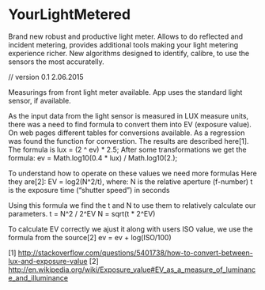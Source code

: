 # YourLightMetered
Brand new robust and productive light meter. 
Allows to do reflected and incident metering, provides additional tools making your light metering experience richer.
New algorithms designed to identify, calibre, to use the sensors the most accuratelly.

// version 0.1  2.06.2015

Measurings from front light meter available. App uses the standard light sensor, if available. 

As the input data from the light sensor is measured in LUX measure units, there was a need to find 
formula to convert them into EV (exposure value). On web pages different tables for conversions available. 
As a regression was found the function for converstion. The results are described here[1].
The formula is
  lux = (2 ^ ev) * 2.5;
After some transformations we get the formula:
  ev = Math.log10(0.4 * lux) / Math.log10(2.);

To understand how to operate on these values we need more formulas
Here they are[2]:
EV = log2(N^2/t), 
where:
    N is the relative aperture (f-number)
    t is the exposure time (“shutter speed”) in seconds

Using this formula we find the t and N to use them to relatively calculate our parameters.
    t = N^2 / 2^EV
    N = sqrt(t * 2^EV)

To calculate EV correctly we ajust it along with users ISO value, we use the formula from the source[2]
ev = ev + log(ISO/100)


[1] http://stackoverflow.com/questions/5401738/how-to-convert-between-lux-and-exposure-value
[2] http://en.wikipedia.org/wiki/Exposure_value#EV_as_a_measure_of_luminance_and_illuminance
